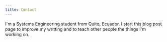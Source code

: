 ```yaml
---
title: Contact
---
```


I'm a Systems Engineering student from Quito, Ecuador. I start this blog post page to improve my writting and to
teach other people the things I'm working on.
